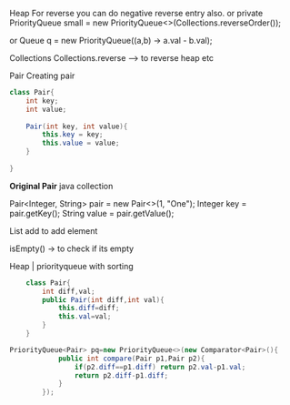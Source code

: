 
Heap 
For reverse you can do negative reverse entry  also.
or
private PriorityQueue<Integer> small = new PriorityQueue<>(Collections.reverseOrder());

or 
Queue<ListNode> q = new PriorityQueue<ListNode>((a,b) -> a.val - b.val);


Collections 
Collections.reverse --> to reverse heap etc


Pair 
Creating pair
```java
class Pair{
    int key;
    int value;
    
    Pair(int key, int value){
        this.key = key;
        this.value = value;
    }
    
}
```

**Original Pair** java collection 

Pair<Integer, String> pair = new Pair<>(1, "One"); 
Integer key = pair.getKey(); 
String value = pair.getValue();


List 
add to add element

isEmpty() -> to check if its empty


Heap | priorityqueue with sorting
```csharp
    class Pair{
        int diff,val;
        public Pair(int diff,int val){
            this.diff=diff;
            this.val=val;
        }
    }
```


```csharp
PriorityQueue<Pair> pq=new PriorityQueue<>(new Comparator<Pair>(){
            public int compare(Pair p1,Pair p2){
                if(p2.diff==p1.diff) return p2.val-p1.val;
                return p2.diff-p1.diff;
            }
        });
```